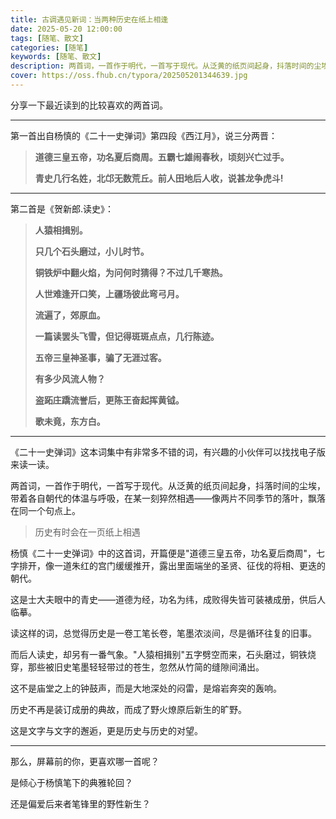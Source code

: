 ```yaml
---
title: 古调遇见新词：当两种历史在纸上相逢
date: 2025-05-20 12:00:00
tags: [随笔、散文]
categories: [随笔]
keywords: [随笔、散文]
description: 两首词，一首作于明代，一首写于现代。从泛黄的纸页间起身，抖落时间的尘埃，带着各自朝代的体温与呼吸，在某一刻猝然相遇——像两片不同季节的落叶，飘落在同一个句点上。
cover: https://oss.fhub.cn/typora/202505201344639.jpg
---
```


分享一下最近读到的比较喜欢的两首词。

---

第一首出自杨慎的《二十一史弹词》第四段《西江月》，说三分两晋：

> **道德三皇五帝，功名夏后商周。五霸七雄闹春秋，顷刻兴亡过手。**
>
> **青史几行名姓，北邙无数荒丘。前人田地后人收，说甚龙争虎斗!**

---

第二首是《贺新郎.读史》：

> **人猿相揖别。**
>
> **只几个石头磨过，小儿时节。**
>
> **铜铁炉中翻火焰，为问何时猜得？不过几千寒热。**
>
> **人世难逢开口笑，上疆场彼此弯弓月。**
>
> **流遍了，郊原血。**
>
> **一篇读罢头飞雪，但记得斑斑点点，几行陈迹。**
>
> **五帝三皇神圣事，骗了无涯过客。**
>
> **有多少风流人物？**
>
> **盗跖庄蹻流誉后，更陈王奋起挥黄钺。**
>
> **歌未竟，东方白。**

---

《二十一史弹词》这本词集中有非常多不错的词，有兴趣的小伙伴可以找找电子版来读一读。

两首词，一首作于明代，一首写于现代。从泛黄的纸页间起身，抖落时间的尘埃，带着各自朝代的体温与呼吸，在某一刻猝然相遇——像两片不同季节的落叶，飘落在同一个句点上。

> 历史有时会在一页纸上相遇

杨慎《二十一史弹词》中的这首词，开篇便是"道德三皇五帝，功名夏后商周"，七字排开，像一道朱红的宫门缓缓推开，露出里面端坐的圣贤、征伐的将相、更迭的朝代。

这是士大夫眼中的青史——道德为经，功名为纬，成败得失皆可装裱成册，供后人临摹。

读这样的词，总觉得历史是一卷工笔长卷，笔墨浓淡间，尽是循环往复的旧事。

而后人读史，却另有一番气象。"人猿相揖别"五字劈空而来，石头磨过，铜铁烧穿，那些被旧史笔墨轻轻带过的苍生，忽然从竹简的缝隙间涌出。

这不是庙堂之上的钟鼓声，而是大地深处的闷雷，是熔岩奔突的轰响。

历史不再是装订成册的典故，而成了野火燎原后新生的旷野。

这是文字与文字的邂逅，更是历史与历史的对望。

---

那么，屏幕前的你，更喜欢哪一首呢？

是倾心于杨慎笔下的典雅轮回？

还是偏爱后来者笔锋里的野性新生？

